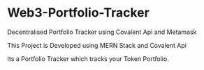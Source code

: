 # Web3-Portfolio-Tracker
Decentralised Portfolio Tracker using Covalent Api and Metamask

This Project is Developed using MERN Stack and Covalent Api

Its a Portfolio Tracker which tracks your Token Portfolio.
